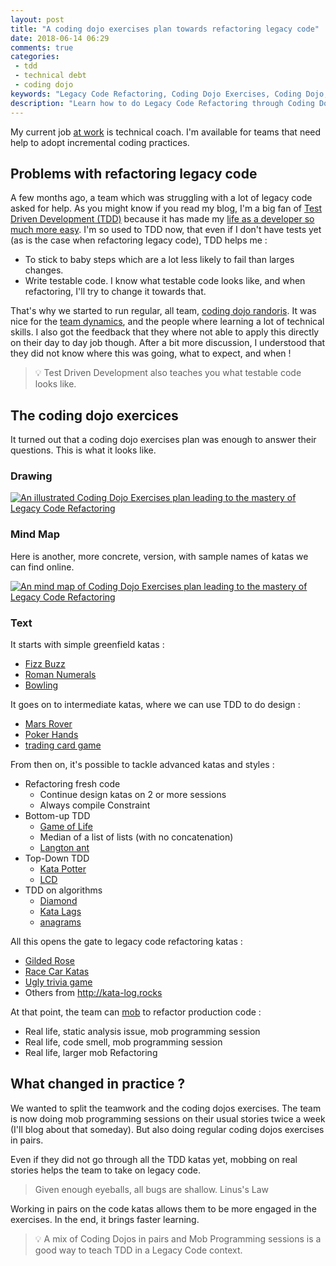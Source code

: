 ```yaml
---
layout: post
title: "A coding dojo exercises plan towards refactoring legacy code"
date: 2018-06-14 06:29
comments: true
categories:
 - tdd
 - technical debt
 - coding dojo
keywords: "Legacy Code Refactoring, Coding Dojo Exercises, Coding Dojo, Legacy Code, Refactoring, Code Kata, TDD, Test Driven Development"
description: "Learn how to do Legacy Code Refactoring through Coding Dojo Exercises. Refactoring Legacy Code is hard. Although very effective on new code, Test Driven Development can seem impossible to apply on Legacy Code. Going through this Coding Dojo Exercises plan should bring your skills up to the task."
---
```

My current job [at work](http://www.murex.com) is technical coach. I'm available for teams that need help to adopt incremental coding practices.

## Problems with refactoring legacy code

A few months ago, a team which was struggling with a lot of legacy code asked for help. As you might know if you read my blog, I'm a big fan of [Test Driven Development (TDD)](https://en.wikipedia.org/wiki/Test-driven_development) because it has made my [life as a developer so much more easy](http://philippe.bourgau.net/from-apprentice-to-master-how-to-learn-tdd-test-driven-development/). I'm so used to TDD now, that even if I don't have tests yet (as is the case when refactoring legacy code), TDD helps me :

*   To stick to baby steps which are a lot less likely to fail than larges changes.
*   Write testable code. I know what testable code looks like, and when refactoring, I'll try to change it towards that.

That's why we started to run regular, all team, [coding dojo randoris](http://philippe.bourgau.net/blog/categories/team-randori-series/). It was nice for the [team dynamics](http://philippe.bourgau.net/why-you-should-start-a-team-coding-dojo-randori-right-now/), and the people where learning a lot of technical skills. I also got the feedback that they where not able to apply this directly on their day to day job though. After a bit more discussion, I understood that they did not know where this was going, what to expect, and when !

> 💡 Test Driven Development also teaches you what testable code looks like.

## The coding dojo exercices

It turned out that a coding dojo exercises plan was enough to answer their questions. This is what it looks like.

### Drawing

[![An illustrated Coding Dojo Exercises plan leading to the mastery of Legacy Code Refactoring]({{site.url}}/imgs/2018-06-04-a-coding-dojo-exercises-plan-towards-refactoring-legacy-code/Coding-Dojo-Hulk-small.jpg)]({{site.url}}/imgs/2018-06-04-a-coding-dojo-exercises-plan-towards-refactoring-legacy-code/Coding-Dojo-Hulk.jpg)

### Mind Map

Here is another, more concrete, version, with sample names of katas we can find online.

[![An mind map of Coding Dojo Exercises plan leading to the mastery of Legacy Code Refactoring]({{site.url}}/imgs/2018-06-04-a-coding-dojo-exercises-plan-towards-refactoring-legacy-code/TDD_Kata_Plan-small.jpg)]({{site.url}}/imgs/2018-06-04-a-coding-dojo-exercises-plan-towards-refactoring-legacy-code/TDD_Kata_Plan.jpg)

### Text

It starts with simple greenfield katas :

* [Fizz Buzz](http://codingdojo.org/kata/FizzBuzz/)
* [Roman Numerals](http://codingdojo.org/kata/RomanNumerals/)
* [Bowling](http://codingdojo.org/kata/Bowling/)

It goes on to intermediate katas, where we can use TDD to do design :

* [Mars Rover](http://kata-log.rocks/mars-rover-kata)
* [Poker Hands](http://codingdojo.org/kata/PokerHands/)
* [trading card game](http://codingdojo.org/kata/TradingCardGame/)

From then on, it's possible to tackle advanced katas and styles :

* Refactoring fresh code
   * Continue design katas on 2 or more sessions
   * Always compile Constraint
* Bottom-up TDD
   * [Game of Life](http://codingdojo.org/kata/GameOfLife/)
   * Median of a list of lists (with no concatenation)
   * [Langton ant](http://codingdojo.org/kata/LangtonAnt/)
* Top-Down TDD
   * [Kata Potter](http://codingdojo.org/kata/Potter/)
   * [LCD](http://codingdojo.org/kata/NumberToLCD/)
* TDD on algorithms
   * [Diamond](http://codingdojo.org/kata/Diamond/)
   * [Kata Lags](http://codingdojo.org/kata/Lags/)
   * [anagrams](http://codingdojo.org/kata/Anagram/)

All this opens the gate to legacy code refactoring katas :

* [Gilded Rose](https://github.com/emilybache/GildedRose-Refactoring-Kata)
* [Race Car Katas](https://github.com/emilybache/Racing-Car-Katas)
* [Ugly trivia game](https://github.com/jbrains/trivia)
* Others from http://kata-log.rocks

At that point, the team can [mob](https://en.wikipedia.org/wiki/Mob_programming) to refactor production code :

* Real life, static analysis issue, mob programming session
* Real life, code smell, mob programming session
* Real life, larger mob Refactoring

## What changed in practice ?

We wanted to split the teamwork and the coding dojos exercises. The team is now doing mob programming sessions on their usual stories twice a week (I'll blog about that someday). But also doing regular coding dojos exercises in pairs.

Even if they did not go through all the TDD katas yet, mobbing on real stories helps the team to take on legacy code.

> Given enough eyeballs, all bugs are shallow. Linus's Law

Working in pairs on the code katas allows them to be more engaged in the exercises. In the end, it brings faster learning.

> 💡 A mix of Coding Dojos in pairs and Mob Programming sessions is a good way to teach TDD in a Legacy Code context.
